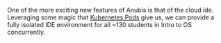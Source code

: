 <preview>

One of the more exciting new features of Anubis is that of the cloud ide. Leveraging some magic
that [Kubernetes Pods](https://kubernetes.io/docs/concepts/workloads/pods/) give us, we can provide a fully isolated IDE environment for all ~130 students in Intro to OS concurrently.

</preview>

